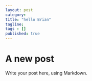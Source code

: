```yaml
---
layout: post 
category: 
title: "hello Brian"
tagline: 
tags : [] 
published: true
---
```


# A new post #

Write your post here, using Markdown.

